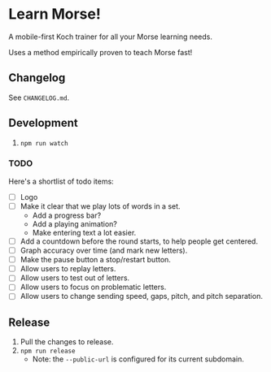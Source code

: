 # Learn Morse!

A mobile-first Koch trainer for all your Morse learning needs.

Uses a method empirically proven to teach Morse fast!

## Changelog

See `CHANGELOG.md`.

## Development

1. `npm run watch`

### TODO

Here's a shortlist of todo items:

* [ ] Logo
* [ ] Make it clear that we play lots of words in a set.
    * Add a progress bar?
    * Add a playing animation?
    * Make entering text a lot easier.
* [ ] Add a countdown before the round starts, to help people get centered.
* [ ] Graph accuracy over time (and mark new letters).
* [ ] Make the pause button a stop/restart button.
* [ ] Allow users to replay letters.
* [ ] Allow users to test out of letters.
* [ ] Allow users to focus on problematic letters.
* [ ] Allow users to change sending speed, gaps, pitch, and pitch separation.

## Release

1. Pull the changes to release.
2. `npm run release`
    - Note: the `--public-url` is configured for its current subdomain.